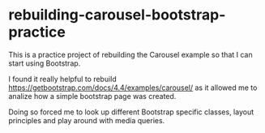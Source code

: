 # rebuilding-carousel-bootstrap-practice
This is a practice project of rebuilding the Carousel example so that I can start using Bootstrap. 

I found it really helpful to rebuild https://getbootstrap.com/docs/4.4/examples/carousel/ as it allowed me to analize how a simple bootstrap page was created. 

Doing so forced me to look up different Bootstrap specific classes, layout principles and play around with media queries. 